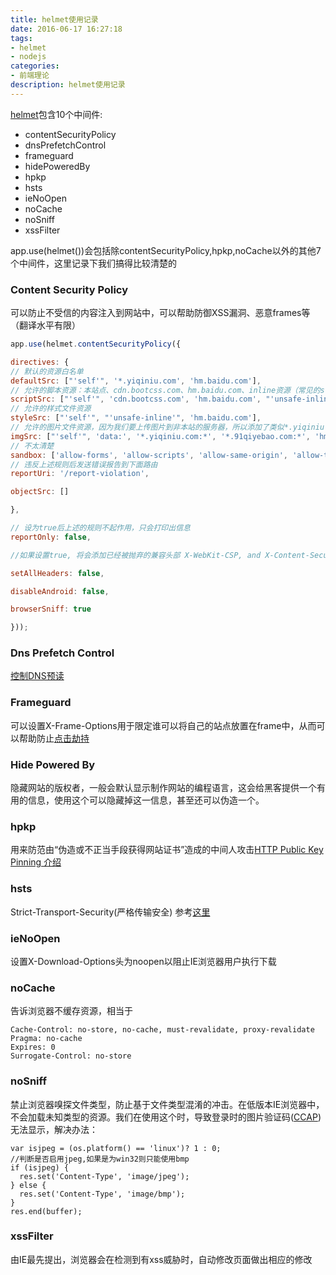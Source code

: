 ```yaml
---
title: helmet使用记录
date: 2016-06-17 16:27:18
tags:
- helmet
- nodejs
categories:
- 前端理论
description: helmet使用记录
---
```

[helmet](https://www.npmjs.com/package/helmet)包含10个中间件:
* contentSecurityPolicy
* dnsPrefetchControl
* frameguard
* hidePoweredBy
* hpkp
* hsts
* ieNoOpen
* noCache
* noSniff
* xssFilter

app.use(helmet())会包括除contentSecurityPolicy,hpkp,noCache以外的其他7个中间件，这里记录下我们搞得比较清楚的

### Content Security Policy
可以防止不受信的内容注入到网站中，可以帮助防御XSS漏洞、恶意frames等（翻译水平有限）
```javascript
app.use(helmet.contentSecurityPolicy({

directives: {
// 默认的资源白名单
defaultSrc: ["'self'", '*.yiqiniu.com', 'hm.baidu.com'],
// 允许的脚本资源：本站点、cdn.bootcss.com、hm.baidu.com、inline资源（常见的style属性,onclick,inline js和inline css等等）
scriptSrc: ["'self'", 'cdn.bootcss.com', 'hm.baidu.com', "'unsafe-inline'"],
// 允许的样式文件资源
styleSrc: ["'self'", "'unsafe-inline'", 'hm.baidu.com'],
// 允许的图片文件资源，因为我们要上传图片到非本站的服务器，所以添加了类似*.yiqiniu.com:*这样的描述，否则无法访问上传后的图片
imgSrc: ["'self'", 'data:', '*.yiqiniu.com:*', '*.91qiyebao.com:*', 'hm.baidu.com', 'http://*.yiqiniu.com:*'],
// 不太清楚
sandbox: ['allow-forms', 'allow-scripts', 'allow-same-origin', 'allow-top-navigation', 'allow-popups'],
// 违反上述规则后发送错误报告到下面路由
reportUri: '/report-violation',

objectSrc: []

},

// 设为true后上述的规则不起作用，只会打印出信息
reportOnly: false,

//如果设置true, 将会添加已经被抛弃的兼容头部 X-WebKit-CSP, and X-Content-Security-Policy

setAllHeaders: false,

disableAndroid: false,

browserSniff: true

}));
```
### Dns Prefetch Control
[控制DNS预读](http://www.cnblogs.com/dodohua/archive/2011/03/10/1980110.html)
### Frameguard
可以设置X-Frame-Options用于限定谁可以将自己的站点放置在frame中，从而可以帮助防止[点击劫持](http://baike.baidu.com/link?url=2cbsFZAUhJG2BP_sVnA7PKxrUjLKGPVW0J9GEJEQKhIucxiamtl3hAUlQgHBR479nMoHx6CX4HUdCWcs5n4wya)
### Hide Powered By
隐藏网站的版权者，一般会默认显示制作网站的编程语言，这会给黑客提供一个有用的信息，使用这个可以隐藏掉这一信息，甚至还可以伪造一个。
### hpkp
用来防范由“伪造或不正当手段获得网站证书”造成的中间人攻击[HTTP Public Key Pinning 介绍](http://blogread.cn/it/article/8037?f=nr)
### hsts
Strict-Transport-Security(严格传输安全)
参考[这里](/2016/06/17/hsts/)
### ieNoOpen
设置X-Download-Options头为noopen以阻止IE浏览器用户执行下载
### noCache
告诉浏览器不缓存资源，相当于
```
Cache-Control: no-store, no-cache, must-revalidate, proxy-revalidate
Pragma: no-cache
Expires: 0
Surrogate-Control: no-store
```
### noSniff
禁止浏览器嗅探文件类型，防止基于文件类型混淆的冲击。在低版本IE浏览器中，不会加载未知类型的资源。我们在使用这个时，导致登录时的图片验证码([CCAP](https://www.npmjs.com/package/ccap))无法显示，解决办法：
```
var isjpeg = (os.platform() == 'linux')? 1 : 0;
//判断是否启用jpeg,如果是为win32则只能使用bmp
if (isjpeg) {  
  res.set('Content-Type', 'image/jpeg');
} else {  
  res.set('Content-Type', 'image/bmp');
}
res.end(buffer);
```
### xssFilter
由IE最先提出，浏览器会在检测到有xss威胁时，自动修改页面做出相应的修改

